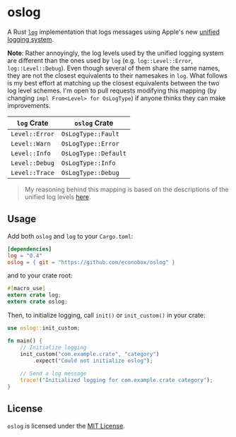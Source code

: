 # oslog

A Rust [`log`](log) implementation that logs messages using Apple's new [unified logging
system][uls].

**Note**: Rather annoyingly, the log levels used by the unified logging system are different than
the ones used by `log` (e.g. `log::Level::Error`, `log::Level::Debug`). Even though several of them
share the same names, they are not the closest equivalents to their namesakes in `log`. What follows
is my best effort at matching up the closest equivalents between the two log level schemes. I'm open
to pull requests modifying this mapping (by changing `impl From<Level> for OsLogType`) if anyone
thinks they can make improvements.

| `log` Crate    | `oslog` Crate        |
| -------------- | -------------------- |
| `Level::Error` | `OsLogType::Fault`   |
| `Level::Warn`  | `OsLogType::Error`   |
| `Level::Info`  | `OsLogType::Default` |
| `Level::Debug` | `OsLogType::Info`    |
| `Level::Trace` | `OsLogType::Debug`   |

> My reasoning behind this mapping is based on the descriptions of the unified log levels
> [here][uls].

## Usage

Add both `oslog` and `log` to your `Cargo.toml`:

```toml
[dependencies]
log = "0.4"
oslog = { git = "https://github.com/econobox/oslog" }
```

and to your crate root:

```rust
#[macro_use]
extern crate log;
extern crate oslog;
```

Then, to initialize logging, call `init()` or `init_custom()` in your crate:

```rust
use oslog::init_custom;

fn main() {
	// Initialize logging
	init_custom("com.example.crate", "category")
		.expect("Could not initialize oslog");
	
	// Send a log message
	trace!("Initialized logging for com.example.crate category");
}
```

## License

`oslog` is licensed under the [MIT
License](https://opensource.org/licenses/MIT).

[log]: https://github.com/rust-lang-nursery/log
[uls]: https://developer.apple.com/documentation/os/logging
